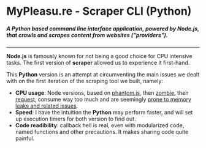MyPleasu.re - Scraper CLI (Python)
=================================

##### A Python based command line interface application, powered by Node.js, that crawls and scrapes content from websites ("providers").

---

**Node.js** is famously known for not being a good choice for CPU intensive tasks. The first version of **scraper** allowed us to experience it first-hand.

This **Python** version is an attempt at circumventing the main issues we dealt with on the first iteration of the scraping tool we built, namely:

- **CPU usage**: Node versions, based on [phantom.js](https://github.com/ariya/phantomjs), then [zombie](http://zombie.labnotes.org/), then [request](https://github.com/request/request), consume way too much and are seemingly [prone to memory leaks and related issues](https://www.google.fr/webhp?sourceid=chrome-instant&ion=1&espv=2&ie=UTF-8#safe=off&q=phantomjs%20memory%20leak).
- **Speed**: I have the intuition the **Python** may perform faster, and will set up execution timers for both version to find out.
- **Code readibility**: callback hell is real, even with modularized code, named functions and other precautions. It makes sharing code quite painful.
